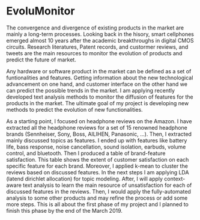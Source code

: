 # EvoluMonitor

The convergence and divergence of existing products in the market are mainly a long-term processes. Looking back in the hisory, smart cellphones emerged almost 10 years after the academic breakthroughs in digital CMOS circuits. Research literatures, Patent records, and custormer reviews, and tweets are the main resources to monitor the evolution of products and predict the future of market. 

Any hardware or software product in the market can be defined as a set of funtionalities and features. Getting information about the new technological advancement on one hand, and customer interface on the other hand we can predict the possible trends in the market. I am applying recently developed text analysis methods to monitor the diffusion of features for the products in the market. The ultimate goal of my project is developing new methods to predict the evolution of new functionalities.

As a starting point, I focused on headphone reviews on the Amazon. I have extracted all the headphone reviews for a set of 15 renowned headphone brands (Sennheiser, Sony, Boss, AILIHEN, Panasonic, ...). Then, I extracted mainly discussed topics as features. I ended up with features like battery life, bass response, noise cancellation, sound isolation, earbuds, volume control, and bluetooth. Then I produced a table of brand-feature satisfaction. This table shows the extent of customer satisfaction on each specific feature for each brand. Moreover, I applied k-mean to cluster the reviews based on discussed features. In the next steps I am applying LDA (latend dirichlet allocation) for topic modeling. After, I will apply context-aware text analysis to learn the main resource of unsatisfaction for each of discussed features in the reviews. Then, I would apply the fully-automated analysis to some other products and may refine the process or add some more steps. This is all about the first phase of my project and I planned to finish this phase by the end of the March 2019.




